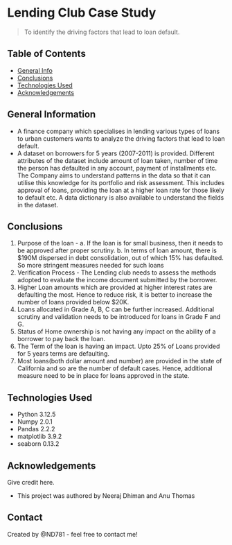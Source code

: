 # Lending Club Case Study
> To identify the driving factors that lead to loan default.

## Table of Contents
* [General Info](#general-information)
* [Conclusions](#conclusions)
* [Technologies Used](#technologies-used)
* [Acknowledgements](#acknowledgements)

<!-- You can include any other section that is pertinent to your problem -->

## General Information
- A finance company which specialises in lending various types of loans to urban customers wants to analyze the driving factors that lead to loan default.
- A dataset on borrowers for 5 years (2007-2011) is provided. Different attributes of the dataset include amount of loan taken, number of time the person has defaulted in any account, payment of installments etc. The Company aims to understand patterns in the data so that it can utilise this knowledge for its portfolio and risk assessment. This includes approval of loans, providing the loan at a higher loan rate for those likely to default etc. A data dictionary is also available to understand the fields in the dataset.

## Conclusions
1. Purpose of the loan -
a. If the loan is for small business, then it needs to be approved after proper scrutiny.
b. In terms of loan amount, there is $190M dispersed in debt consolidation, out of which 15% has defaulted. So
more stringent measures needed for such loans
2. Verification Process - The Lending club needs to assess the methods adopted to evaluate the income document
submitted by the borrower.
3. Higher Loan amounts which are provided at higher interest rates are defaulting the most. Hence to reduce risk, it is
better to increase the number of loans provided below $20K.
4. Loans allocated in Grade A, B, C can be further increased. Additional scrutiny and validation needs to be introduced
for loans in Grade F and G.
5. Status of Home ownership is not having any impact on the ability of a borrower to pay back the loan.
6. The Term of the loan is having an impact. Upto 25% of Loans provided for 5 years terms are defaulting.
7. Most loans(both dollar amount and number) are provided in the state of California and so are the number of default
cases. Hence, additional measure need to be in place for loans approved in the state.

## Technologies Used
- Python 3.12.5
- Numpy  2.0.1
- Pandas 2.2.2
- matplotlib  3.9.2
- seaborn  0.13.2

## Acknowledgements
Give credit here.
- This project was authored by Neeraj Dhiman and Anu Thomas


## Contact
Created by @ND781 - feel free to contact me!

